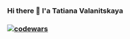 ### Hi there 👋 I'a Tatiana Valanitskaya
 
 

 ### [![codewars](https://www.codewars.com/users/username/badges/small)]([https://www.codewars.com/users/TiaanaV)

<!--
**TiaanaV/TiaanaV** is a ✨ _special_ ✨ repository because its `README.md` (this file) appears on your GitHub profile.

Here are some ideas to get you started:

- 🔭 I’m currently working on ...
- 🌱 I’m currently learning ...
- 👯 I’m looking to collaborate on ...
- 🤔 I’m looking for help with ...
- 💬 Ask me about ...
- 📫 How to reach me: ...
- 😄 Pronouns: ...
- ⚡ Fun fact: ...
-->
